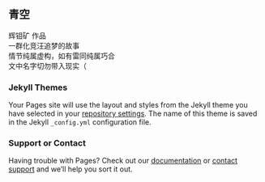 ## 青空

辉钼矿 作品  
一群化竞汪追梦的故事  
情节纯属虚构，如有雷同纯属巧合  
文中名字切勿带入现实（  

### Jekyll Themes

Your Pages site will use the layout and styles from the Jekyll theme you have selected in your [repository settings](https://github.com/DreamSkyWork/-/settings). The name of this theme is saved in the Jekyll `_config.yml` configuration file.

### Support or Contact

Having trouble with Pages? Check out our [documentation](https://docs.github.com/categories/github-pages-basics/) or [contact support](https://support.github.com/contact) and we’ll help you sort it out.
